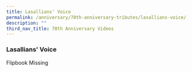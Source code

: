 ```yaml
---
title: Lasallians' Voice
permalink: /anniversary/70th-anniversary-tributes/lasallians-voice/
description: ""
third_nav_title: 70th Anniversary Videos
---
```

### Lasallians' Voice


Flipbook Missing